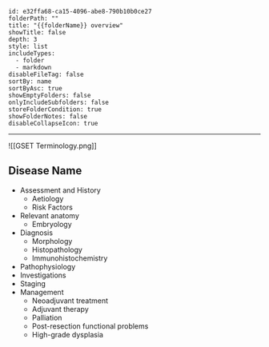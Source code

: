 ```folder-overview
id: e32ffa68-ca15-4096-abe8-790b10b0ce27
folderPath: ""
title: "{{folderName}} overview"
showTitle: false
depth: 3
style: list
includeTypes:
  - folder
  - markdown
disableFileTag: false
sortBy: name
sortByAsc: true
showEmptyFolders: false
onlyIncludeSubfolders: false
storeFolderCondition: true
showFolderNotes: false
disableCollapseIcon: true
```


---







![[GSET Terminology.png]]



## Disease Name
- Assessment and History
	- Aetiology
	- Risk Factors
- Relevant anatomy
	- Embryology
- Diagnosis
	- Morphology
	- Histopathology
	- Immunohistochemistry
- Pathophysiology
- Investigations
- Staging
- Management
	- Neoadjuvant treatment
	- Adjuvant therapy
	- Palliation
	- Post-resection functional problems
	- High-grade dysplasia